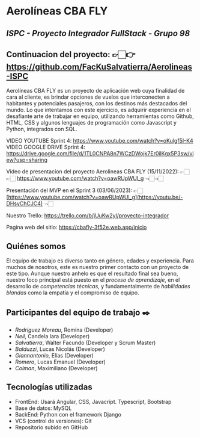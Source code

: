 # Aerolíneas CBA FLY
## _ISPC - Proyecto Integrador FullStack - Grupo 98_

## Continuacion del proyecto: 👉🏻👉 https://github.com/FacKuSalvatierra/Aerolineas-ISPC

Aerolíneas CBA FLY es un proyecto de aplicación web cuya finalidad de cara al cliente, es brindar opciones de vuelos que interconecten a habitantes y potenciales pasajeros, con los destinos más destacados del mundo. 
Lo que intentamos con este ejercicio, es adquirir experiencia en el desafiante arte de trabajar en equipo, utilizando herramientas como Github, HTML, CSS y algunos lenguajes de programación como Javascript y Python, integrados con SQL. 


VIDEO YOUTUBE Sprint 4: https://www.youtube.com/watch?v=oKulgf5I-K4
VIDEO GOOGLE DRIVE Sprint 4: https://drive.google.com/file/d/1TL0CNPA8n7WCzDWojk7Er0ilKgx5P3sw/view?usp=sharing

Video de presentacion del proyecto Aerolineas CBA FLY (15/11/2022): 👉🏻👉🏻  https://www.youtube.com/watch?v=oawRUpWUl_g 👈🏻👈🏻

Presentación del MVP en el Sprint 3 (03/06/2023): 👉🏻 [https://www.youtube.com/watch?v=oawRUpWUl_g](https://youtu.be/-DHsyChCJC4) 👈🏻

Nuestro Trello: https://trello.com/b/jUuKw2yl/proyecto-integrador 

Pagina web del sitio: https://cbafly-3f52e.web.app/inicio  


## Quiénes somos
El equipo de trabajo es diverso tanto en género, edades y experiencia. Para muchos de nosotros, este es nuestro primer contacto con un proyecto de este tipo. Aunque nuestro anhelo es que el resultado final sea bueno, nuestro foco principal está puesto en el _proceso de aprendizaje_, en el desarrollo de _competencias técnicas_, y fundamentalmente de _habilidades blandas_ como la empatía y el compromiso de equipo. 

## Participantes del equipo de trabajo ✒️
* _Rodriguez Moreau_, Romina (Developer)  
* _Neil_, Candela Iara (Developer)  
* _Salvatierra_, Walter Facundo (Developer y Scrum Master)  
* _Balduzzi_, Lucas Nicolás (Developer)  
* _Giannantonio_, Elías (Developer)  
* _Romero_, Lucas Emanuel (Developer)
* _Colman_, Maximiliano (Developer)  

## Tecnologías utilizadas
* FrontEnd: Usará Angular, CSS, Javacript. Typescript, Bootstrap
* Base de datos: MySQL
* BackEnd: Python con el framework Django
* VCS (control de versiones): Git
* Repositorio subido en GitHub
